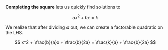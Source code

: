 **Completing the square** lets us quickly find solutions to

$$
ax^2 + bx = k
$$

We realize that after dividing $a$ out, we can create a factorable quadratic on the LHS.

$$
x^2 + \frac{b}{a}x + \frac{b}{2a} = \frac{k}{a} + \frac{b}{2a}
$$
